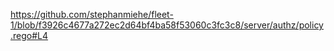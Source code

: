 https://github.com/stephanmiehe/fleet-1/blob/f3926c4677a272ec2d64bf4ba58f53060c3fc3c8/server/authz/policy.rego#L4